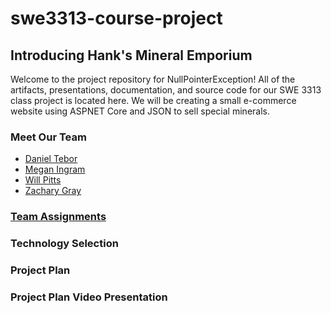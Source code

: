 # swe3313-course-project
## Introducing Hank's Mineral Emporium
Welcome to the project repository for NullPointerException! All of the artifacts, presentations, documentation, and source code for our SWE 3313 class project is located here. We will be creating a small e-commerce website using ASPNET Core and JSON to sell special minerals.
### Meet Our Team
- [Daniel Tebor](docs/project-plan/dtebor-resume.md)
- [Megan Ingram](docs/project-plan/mingram-resume.md)
- [Will Pitts](docs/project-plan/wpitts-resume.md)
- [Zachary Gray](docs/project-plan/zgray-resume.md)<br>
### [Team Assignments](docs/project-plan/team-assignments.md)
### Technology Selection
### Project Plan
### Project Plan Video Presentation
